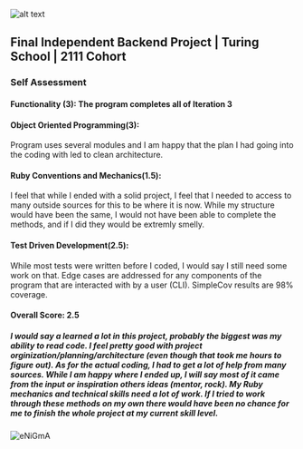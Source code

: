 ![alt text](http://www.ecig-market.com/images/enigma_banner.png)

## Final Independent Backend Project | Turing School | 2111 Cohort


### Self Assessment

#### Functionality (3): The program completes all of Iteration 3

#### Object Oriented Programming(3): 
Program uses several modules and I am happy that the plan I had going into the coding with led to clean architecture.

#### Ruby Conventions and Mechanics(1.5): 
I feel that while I ended with a solid project, I feel that I needed to access to many outside sources for this to be where it is now. While my structure would have been the same, I would not have been able to complete the methods, and if I did they would be extremly smelly.

#### Test Driven Development(2.5): 
While most tests were written before I coded, I would say I still need some work on that. Edge cases are addressed for any components of the program that are interacted with by a user (CLI). SimpleCov results are 98% coverage.

#### Overall Score: 2.5 

##### I would say a learned a lot in this project, probably the biggest was my ability to read code. I feel pretty good with project orginization/planning/architecture (even though that took me hours to figure out). As for the actual coding, I had to get a lot of help from many sources. While I am happy where I ended up, I will say most of it came from the input or inspiration others ideas (mentor, rock). My Ruby mechanics and technical skills need a lot of work. If I tried to work through these methods on my own there would have been no chance for me to finish the whole project at my current skill level.

![eNiGmA](https://user-images.githubusercontent.com/81265307/149854874-422731f5-a7cb-4148-b2f1-49fe9244506a.png)

